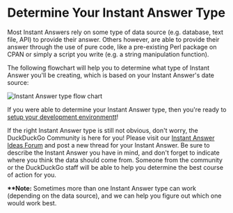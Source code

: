 # Determine Your Instant Answer Type

Most Instant Answers rely on some type of data source (e.g. database, text file, API) to provide their answer. Others however, are able to provide their answer through the use of pure code, like a pre-existing Perl package on CPAN or simply a script you write (e.g. a string manipulation function).

The following flowchart will help you to determine what type of Instant Answer you'll be creating, which is based on your Instant Answer's date source:

![Instant Answer type flow chart](https://raw.github.com/duckduckgo/duckduckgo-documentation/master/duckduckhack/assets/instant_answer_flowchart.png)

<!-- /summary -->

If you were able to determine your Instant Answer type, then you're ready to [setup your development environmentt](https://github.com/duckduckgo/duckduckgo-documentation/blob/master/duckduckhack/getting-started/setup_dev_environment.md)!

If the right Instant Answer type is still not obvious, don't worry, the DuckDuckGo Community is here for you! Please visit our [Instant Answer Ideas Forum](https://dukgo.com/ideas) and post a new thread for your Instant Answer. Be sure to describe the Instant Answer you have in mind, and don't forget to indicate where you think the data should come from. Someone from the community or the DuckDuckGo staff will be able to help you determine the best course of action for you.

**\*\*Note:** Sometimes more than one Instant Answer type can work (depending on the data source), and we can help you figure out which one would work best.

